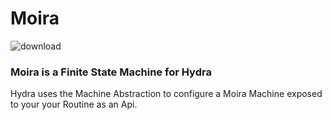 # Moira
![download](https://user-images.githubusercontent.com/107733608/174984742-9acd1b8b-ca3f-44dd-9186-0c2fa71827d4.jpg)

### Moira is a Finite State Machine for Hydra
Hydra uses the Machine Abstraction to configure a Moira Machine exposed to your your Routine as an Api. 
